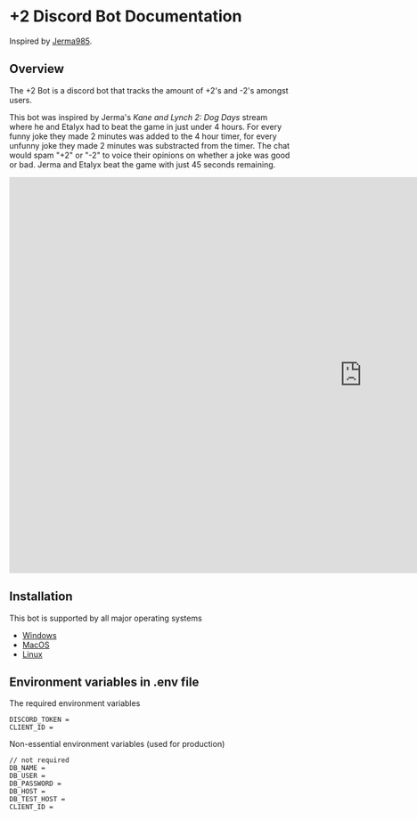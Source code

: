 # +2 Discord Bot Documentation
Inspired by [Jerma985](https://www.twitch.tv/jerma985).

## Overview
The +2 Bot is a discord bot that tracks the amount of +2's and -2's amongst users.

This bot was inspired by Jerma's *Kane and Lynch 2: Dog Days* stream where he and Etalyx had to beat the game in just under 4 hours. For every funny joke they made 2 minutes was added to the 4 hour timer, for every unfunny joke they made 2 minutes was substracted from the timer. The chat would spam "+2" or "-2" to voice their opinions on whether a joke was good or bad. Jerma and Etalyx beat the game with just 45 seconds remaining.

<iframe width="1266" height="712" src="https://www.youtube.com/embed/KSp3Q_jvGGs" title="The Kane and Lynch Challenge" frameborder="0" allow="accelerometer; autoplay; clipboard-write; encrypted-media; gyroscope; picture-in-picture; web-share" referrerpolicy="strict-origin-when-cross-origin" allowfullscreen></iframe>

## Installation
This bot is supported by all major operating systems

 - [Windows](installation/Windows.md)
 - [MacOS](installation/MacOS.md)
 - [Linux](installation/Ubuntu.md)

## Environment variables in .env file
The required environment variables

```
DISCORD_TOKEN =
CLIENT_ID = 
```

Non-essential environment variables (used for production)
```
// not required
DB_NAME = 
DB_USER = 
DB_PASSWORD = 
DB_HOST = 
DB_TEST_HOST = 
CLIENT_ID = 
```
